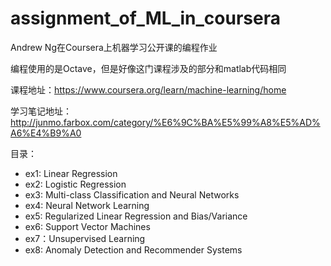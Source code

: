 # assignment_of_ML_in_coursera
Andrew Ng在Coursera上机器学习公开课的编程作业

编程使用的是Octave，但是好像这门课程涉及的部分和matlab代码相同

课程地址：<https://www.coursera.org/learn/machine-learning/home>

学习笔记地址：<http://junmo.farbox.com/category/%E6%9C%BA%E5%99%A8%E5%AD%A6%E4%B9%A0>

目录：
- ex1: Linear Regression
- ex2: Logistic Regression
- ex3: Multi-class Classification and Neural Networks
- ex4: Neural Network Learning
- ex5: Regularized Linear Regression and Bias/Variance
- ex6: Support Vector Machines
- ex7：Unsupervised Learning
- ex8: Anomaly Detection and Recommender Systems
